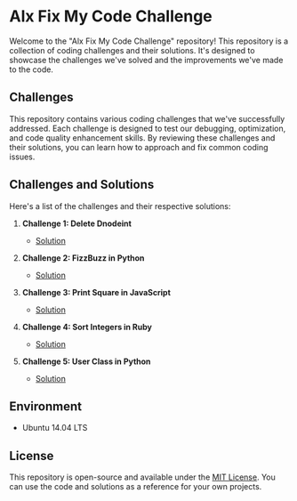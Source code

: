 # Alx Fix My Code Challenge

Welcome to the "Alx Fix My Code Challenge" repository! This repository is a collection of coding challenges and their solutions. It's designed to showcase the challenges we've solved and the improvements we've made to the code.

## Challenges

This repository contains various coding challenges that we've successfully addressed. Each challenge is designed to test our debugging, optimization, and code quality enhancement skills. By reviewing these challenges and their solutions, you can learn how to approach and fix common coding issues.

## Challenges and Solutions

Here's a list of the challenges and their respective solutions:

1. **Challenge 1: Delete Dnodeint**
   - [Solution](4-delete_dnodeint/)
   
2. **Challenge 2: FizzBuzz in Python**
   - [Solution](0-fizzbuzz.py)

3. **Challenge 3: Print Square in JavaScript**
   - [Solution](1-print_square.js)

4. **Challenge 4: Sort Integers in Ruby**
   - [Solution](2-sort.rb)

5. **Challenge 5: User Class in Python**
   - [Solution](3-user.py)

## Environment
  - Ubuntu 14.04 LTS
## License

This repository is open-source and available under the [MIT License](LICENSE). You can use the code and solutions as a reference for your own projects.

